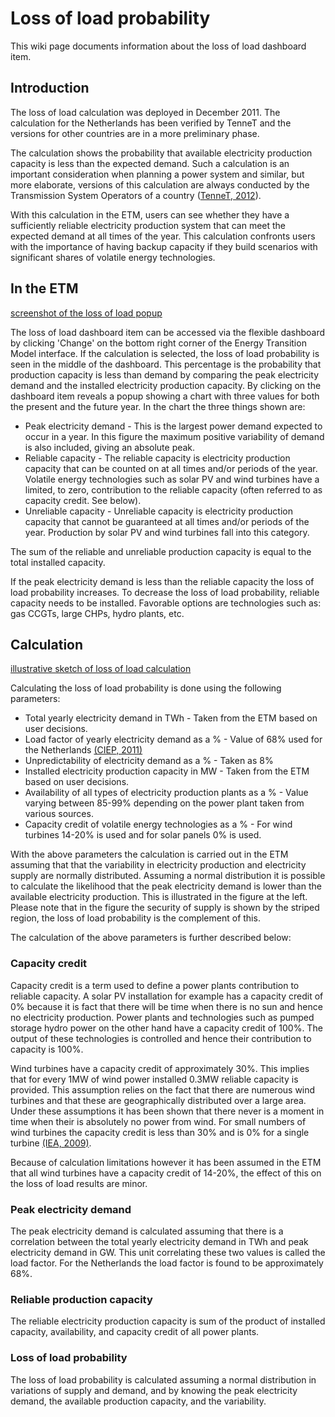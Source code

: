 # Loss of load probability

This wiki page documents information about the loss of load dashboard item.

Introduction
------------

The loss of load calculation was deployed in December 2011. The calculation for the Netherlands has been verified by TenneT and the versions for other countries are in a more preliminary phase.

The calculation shows the probability that available electricity production capacity is less than the expected demand. Such a calculation is an important consideration when planning a power system and similar, but more elaborate, versions of this calculation are always conducted by the Transmission System Operators of a country ([TenneT, 2012](http://www.tennet.eu/nl/nl/over-tennet/nieuws-pers-publicaties/publicaties/technische-publicaties/rapport-monitoring-leveringszekerheid-2011-2027.html)).

With this calculation in the ETM, users can see whether they have a sufficiently reliable electricity production system that can meet the expected demand at all times of the year. This calculation confronts users with the importance of having backup capacity if they build scenarios with significant shares of volatile energy technologies.

In the ETM
----------

[screenshot of the loss of load popup](/images/Blackout_risk_popup.jpg "screenshot of the loss of load popup")

The loss of load dashboard item can be accessed via the flexible dashboard by clicking 'Change' on the bottom right corner of the Energy Transition Model interface. If the calculation is selected, the loss of load probability is seen in the middle of the dashboard. This percentage is the probability that production capacity is less than demand by comparing the peak electricity demand and the installed electricity production capacity. By clicking on the dashboard item reveals a popup showing a chart with three values for both the present and the future year. In the chart the three things shown are:

-   Peak electricity demand - This is the largest power demand expected to occur in a year. In this figure the maximum positive variability of demand is also included, giving an absolute peak.
-   Reliable capacity - The reliable capacity is electricity production capacity that can be counted on at all times and/or periods of the year. Volatile energy technologies such as solar PV and wind turbines have a limited, to zero, contribution to the reliable capacity (often referred to as capacity credit. See below).
-   Unreliable capacity - Unreliable capacity is electricity production capacity that cannot be guaranteed at all times and/or periods of the year. Production by solar PV and wind turbines fall into this category.

The sum of the reliable and unreliable production capacity is equal to the total installed capacity.

If the peak electricity demand is less than the reliable capacity the loss of load probability increases. To decrease the loss of load probability, reliable capacity needs to be installed. Favorable options are technologies such as: gas CCGTs, large CHPs, hydro plants, etc.

Calculation
-----------

[illustrative sketch of loss of load calculation](/images/Security_of_supply_normal_distribution.jpg "illustrative sketch of loss of load calculation")

Calculating the loss of load probability is done using the following parameters:

-   Total yearly electricity demand in TWh - Taken from the ETM based on user decisions.
-   Load factor of yearly electricity demand as a % - Value of 68% used for the Netherlands [(CIEP, 2011)](http://refman.et-model.com/publications/1666)
-   Unpredictability of electricity demand as a % - Taken as 8%
-   Installed electricity production capacity in MW - Taken from the ETM based on user decisions.
-   Availability of all types of electricity production plants as a % - Value varying between 85-99% depending on the power plant taken from various sources.
-   Capacity credit of volatile energy technologies as a % - For wind turbines 14-20% is used and for solar panels 0% is used.

With the above parameters the calculation is carried out in the ETM assuming that that the variability in electricity production and electricity supply are normally distributed. Assuming a normal distribution it is possible to calculate the likelihood that the peak electricity demand is lower than the available electricity production. This is illustrated in the figure at the left. Please note that in the figure the security of supply is shown by the striped region, the loss of load probability is the complement of this.

The calculation of the above parameters is further described below:

### Capacity credit

Capacity credit is a term used to define a power plants contribution to reliable capacity. A solar PV installation for example has a capacity credit of 0% because it is fact that there will be time when there is no sun and hence no electricity production. Power plants and technologies such as pumped storage hydro power on the other hand have a capacity credit of 100%. The output of these technologies is controlled and hence their contribution to capacity is 100%.

Wind turbines have a capacity credit of approximately 30%. This implies that for every 1MW of wind power installed 0.3MW reliable capacity is provided. This assumption relies on the fact that there are numerous wind turbines and that these are geographically distributed over a large area. Under these assumptions it has been shown that there never is a moment in time when their is absolutely no power from wind. For small numbers of wind turbines the capacity credit is less than 30% and is 0% for a single turbine [(IEA, 2009)](http://refman.et-model.com/publications/1664).

Because of calculation limitations however it has been assumed in the ETM that all wind turbines have a capacity credit of 14-20%, the effect of this on the loss of load results are minor.

### Peak electricity demand

The peak electricity demand is calculated assuming that there is a correlation between the total yearly electricity demand in TWh and peak electricity demand in GW. This unit correlating these two values is called the load factor. For the Netherlands the load factor is found to be approximately 68%.

### Reliable production capacity

The reliable electricity production capacity is sum of the product of installed capacity, availability, and capacity credit of all power plants.

### Loss of load probability

The loss of load probability is calculated assuming a normal distribution in variations of supply and demand, and by knowing the peak electricity demand, the available production capacity, and the variability.
